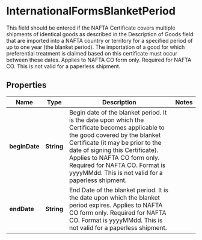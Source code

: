 

# InternationalFormsBlanketPeriod

This field should be entered if the  NAFTA Certificate covers multiple shipments of identical goods as described in the Description of Goods field that are imported into a NAFTA country or territory for a specified period of up to one year (the blanket period). The importation of a good for which preferential treatment is claimed based on this certificate must occur between these dates.  Applies to NAFTA CO form only. Required for NAFTA CO.  This is not valid for a paperless shipment.

## Properties

| Name | Type | Description | Notes |
|------------ | ------------- | ------------- | -------------|
|**beginDate** | **String** | Begin date of the blanket period. It is the date upon which the Certificate becomes applicable to the good covered by the blanket Certificate (it may be prior to the date of signing this Certificate).  Applies to NAFTA CO form only. Required for NAFTA CO. Format is yyyyMMdd. This is not valid for a paperless shipment. |  |
|**endDate** | **String** | End Date of the blanket period. It is the date upon which the blanket period expires.  Applies to NAFTA CO form only. Required for NAFTA CO. Format is yyyyMMdd.  This is not valid for a paperless shipment. |  |




